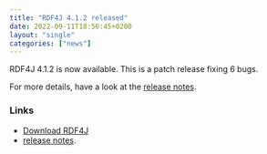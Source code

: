 ```yaml
---
title: "RDF4J 4.1.2 released"
date: 2022-09-11T18:56:45+0200
layout: "single"
categories: ["news"]
---
```

RDF4J 4.1.2 is now available. This is a patch release fixing 6 bugs.

For more details, have a look at the [release notes](/release-notes/4.1.2).
<!--more-->
### Links

- [Download RDF4J](/download/)
- [release notes](/release-notes/4.1.2).
